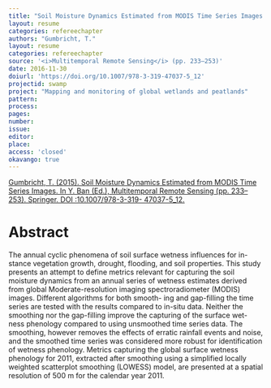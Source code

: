 ```yaml
---
title: "Soil Moisture Dynamics Estimated from MODIS Time Series Images."
layout: resume
categories: refereechapter
authors: "Gumbricht, T."
layout: resume
categories: refereechapter
source: '<i>Multitemporal Remote Sensing</i> (pp. 233–253)'
date: 2016-11-30
doiurl: 'https://doi.org/10.1007/978-3-319-47037-5_12'
projectid: swamp
project: "Mapping and monitoring of global wetlands and peatlands"
pattern:
process:
pages:
number:
issue:
editor:
place:
access: 'closed'
okavango: true
---
```


[Gumbricht, T. (2015). Soil Moisture Dynamics Estimated from MODIS Time Series Images. In Y. Ban (Ed.), Multitemporal Remote Sensing (pp. 233–253). Springer. DOI :10.1007/978-3-319- 47037-5_12.](https://doi.org/10.1007/978-3-319-47037-5_12)

<h1 class='foot-description'>Abstract</h1>
The annual cyclic phenomena of soil surface wetness influences for in- stance vegetation growth, drought, flooding, and soil properties. This study presents an attempt to define metrics relevant for capturing the soil moisture dynamics from an annual series of wetness estimates derived from global Moderate-resolution imaging spectroradiometer (MODIS) images. Different algorithms for both smooth- ing and gap-filling the time series are tested with the results compared to in-situ data. Neither the smoothing nor the gap-filling improve the capturing of the surface wet- ness phenology compared to using unsmoothed time series data. The smoothing, however removes the effects of erratic rainfall events and noise, and the smoothed time series was considered more robust for identification of wetness phenology. Metrics capturing the global surface wetness phenology for 2011, extracted after smoothing using a simplified locally weighted scatterplot smoothing (LOWESS) model, are presented at a spatial resolution of 500 m for the calendar year 2011.
